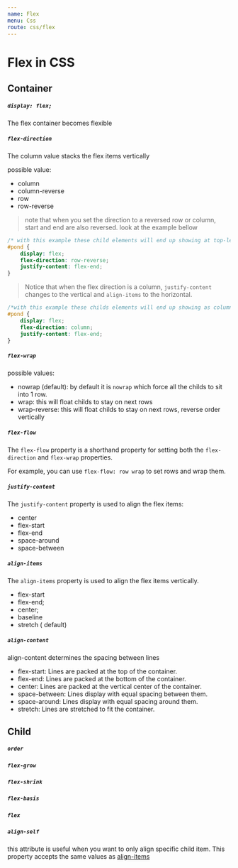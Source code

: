 ```yaml
---
name: Flex
menu: Css
route: css/flex
---
```


# Flex in CSS

## Container

##### `display: flex;`

The flex container becomes flexible

##### `flex-direction`

The column value stacks the flex items vertically

possible value:
-   column
-   column-reverse
-   row
-   row-reverse

> note that when you set the direction to a reversed row or column, start and end are also reversed. look at the example bellow


```css
/* with this example these child elements will end up showing at top-left of the container*/
#pond {
    display: flex;
    flex-direction: row-reverse;
    justify-content: flex-end;
}
```

> Notice that when the flex direction is a column, `justify-content` changes to the vertical and `align-items` to the horizontal.

```css
/*with this example these childs elements will end up showing as column, and being pushed to the bottom */
#pond {
    display: flex;
    flex-direction: column;
    justify-content: flex-end;
}
```

##### `flex-wrap`

possible values:
-   nowrap (default):   by default it is `nowrap` which force all the childs to sit into 1 row.
-   wrap:               this will float childs to stay on next rows
-   wrap-reverse:       this will float childs to stay on next rows, reverse order vertically

##### `flex-flow`

The `flex-flow` property is a shorthand property for setting both the `flex-direction` and `flex-wrap` properties.

For example, you can use `flex-flow: row wrap` to set rows and wrap them.

##### `justify-content`

The `justify-content` property is used to align the flex items:

-   center
-   flex-start
-   flex-end
-   space-around
-   space-between

##### `align-items`

The `align-items` property is used to align the flex items vertically.

- flex-start
- flex-end;
- center;
- baseline
- stretch ( default) 

##### `align-content`
align-content determines the spacing between lines

- flex-start: Lines are packed at the top of the container.
- flex-end: Lines are packed at the bottom of the container.
- center: Lines are packed at the vertical center of the container.
- space-between: Lines display with equal spacing between them.
- space-around: Lines display with equal spacing around them.
- stretch: Lines are stretched to fit the container.


## Child 

##### `order`
##### `flex-grow`
##### `flex-shrink`
##### `flex-basis`
##### `flex`
##### `align-self`

this attribute is useful when you want to only align specific child item. This property accepts the same values as [align-items](#align-items)


